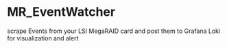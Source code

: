 # MR_EventWatcher
scrape Events from your LSI MegaRAID card and post them to Grafana Loki for visualization and alert
